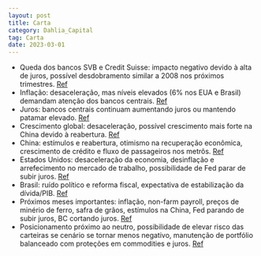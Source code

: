 ```yaml
---
layout: post
title: Carta
category: Dahlia_Capital
tag: Carta
date: 2023-03-01
---
```


- Queda dos bancos SVB e Credit Suisse: impacto negativo devido à alta de juros, possível desdobramento similar a 2008 nos próximos trimestres.
<a href="#" onclick="search_on_pdf('nos próximos meses.  Apesar da alta das bolsas americanas após a queda do SVB, as condições financ')">Ref</a>
- Inflação: desaceleração, mas níveis elevados (6% nos EUA e Brasil) demandam atenção dos bancos centrais.
<a href="#" onclick="search_on_pdf('continua em níveis elevados (por volta de 6% nos Estados Unidos e no Brasil), que ainda demanda um')">Ref</a>
- Juros: bancos centrais continuam aumentando juros ou mantendo patamar elevado.
<a href="#" onclick="search_on_pdf('mais baixos.  Juros: os principais bancos centrais do mundo ainda continuam aumentando os juros ou')">Ref</a>
- Crescimento global: desaceleração, possível crescimento mais forte na China devido à reabertura.
<a href="#" onclick="search_on_pdf('imobiliário chinês; - Uma safra recorde de grãos no Brasil, levando o dólar para baixo de R$5,00; ')">Ref</a>
- China: estímulos e reabertura, otimismo na recuperação econômica, crescimento de crédito e fluxo de passageiros nos metrôs.
<a href="#" onclick="search_on_pdf('imobiliário chinês; - Uma safra recorde de grãos no Brasil, levando o dólar para baixo de R$5,00; ')">Ref</a>
- Estados Unidos: desaceleração da economia, desinflação e arrefecimento no mercado de trabalho, possibilidade de Fed parar de subir juros.
<a href="#" onclick="search_on_pdf('poderemos ver:  - Inflação nos Estados Unidos abaixo de 3% e próxima de 4% no Brasil; - Contração')">Ref</a>
- Brasil: ruído político e reforma fiscal, expectativa de estabilização da dívida/PIB.
<a href="#" onclick="search_on_pdf('alternativo em vermelho, as despesas aumentam entre 1,5% e 2,5% do PIB, crescendo rapidamente. A e')">Ref</a>
- Próximos meses importantes: inflação, non-farm payroll, preços de minério de ferro, safra de grãos, estímulos na China, Fed parando de subir juros, BC cortando juros.
<a href="#" onclick="search_on_pdf('imobiliário chinês; - Uma safra recorde de grãos no Brasil, levando o dólar para baixo de R$5,00; ')">Ref</a>
- Posicionamento próximo ao neutro, possibilidade de elevar risco das carteiras se cenário se tornar menos negativo, manutenção de portfólio balanceado com proteções em commodities e juros.
<a href="#" onclick="search_on_pdf('negativo, temos um amplo espaço para elevar o risco das nossas carteiras. Se, por outro lado, o ce')">Ref</a>
